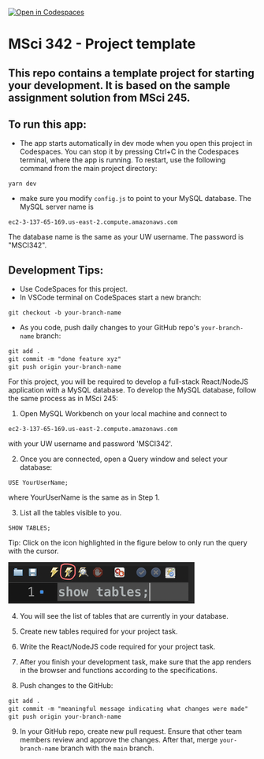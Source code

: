 [![Open in Codespaces](https://classroom.github.com/assets/launch-codespace-7f7980b617ed060a017424585567c406b6ee15c891e84e1186181d67ecf80aa0.svg)](https://classroom.github.com/open-in-codespaces?assignment_repo_id=13352865)
# MSci 342 - Project template

## This repo contains a template project for starting your development. It is based on the sample assignment solution from MSci 245.

## To run this app: 
- The app starts automatically in dev mode when you open this project in Codespaces. You can stop it by pressing Ctrl+C in the Codespaces terminal, where the app is running. To restart, use the following command from the main project directory:

```
yarn dev
``` 

- make sure you modify `config.js` to point to your MySQL database. The MySQL server name is

```
ec2-3-137-65-169.us-east-2.compute.amazonaws.com
```

  The database name is the same as your UW username.
  The password is "MSCI342".


## Development Tips:
- Use CodeSpaces for this project.
- In VSCode terminal on CodeSpaces start a new branch:
```
git checkout -b your-branch-name
```
- As you code, push daily changes to your GitHub repo's `your-branch-name` branch:
```
git add .
git commit -m "done feature xyz"
git push origin your-branch-name
```

For this project, you will be required to develop a full-stack React/NodeJS application with a MySQL database. To develop the MySQL database, follow the same process as in MSci 245:

1.	Open MySQL Workbench on your local machine and connect to 

```
ec2-3-137-65-169.us-east-2.compute.amazonaws.com
```

with your UW username and password 'MSCI342'.

2.	Once you are connected, open a Query window and select your database: 

```
USE YourUserName;
```

where YourUserName is the same as in Step 1.

3.	List all the tables visible to you.

```
SHOW TABLES;
```

Tip: Click on the icon highlighted in the figure below to only run the query with the cursor.


![image](/img/screen1.png)

4.	You will see the list of tables that are currently in your database.

5.	Create new tables required for your project task.

6.  Write the React/NodeJS code required for your project task.
 
7.	After you finish your development task, make sure that the app renders in the browser and functions according to the specifications.

8.	Push changes to the GitHub:

```
git add .
git commit -m "meaningful message indicating what changes were made"
git push origin your-branch-name
```

9.	In your GitHub repo, create new pull request. Ensure that other team members review and approve the changes. After that, merge `your-branch-name` branch with the `main` branch.





